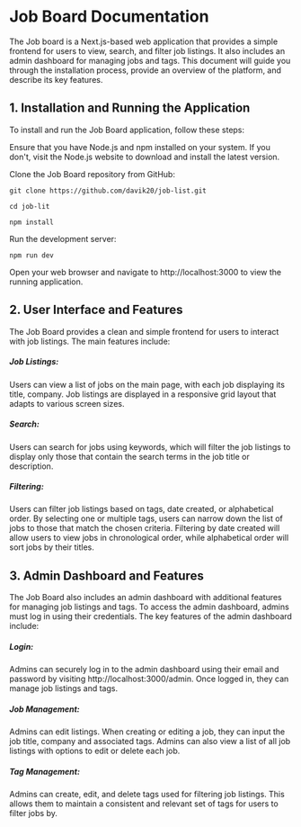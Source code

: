 # Job Board Documentation
The Job board is a Next.js-based web application that provides a simple frontend for users to view, search, and filter job listings. It also includes an admin dashboard for managing jobs and tags. This document will guide you through the installation process, provide an overview of the platform, and describe its key features.

## 1. Installation and Running the Application
To install and run the Job Board application, follow these steps:

Ensure that you have Node.js and npm installed on your system. If you don't, visit the Node.js website to download and install the latest version.

Clone the Job Board repository from GitHub:


```
git clone https://github.com/davik20/job-list.git
```
```
cd job-lit
```

```
npm install
```

Run the development server:

```
npm run dev

```
Open your web browser and navigate to http://localhost:3000 to view the running application.


## 2. User Interface and Features

The Job Board provides a clean and simple frontend for users to interact with job listings. The main features include:

##### Job Listings: 
Users can view a list of jobs on the main page, with each job displaying its title, company. Job listings are displayed in a responsive grid layout that adapts to various screen sizes.

##### Search: 
Users can search for jobs using keywords, which will filter the job listings to display only those that contain the search terms in the job title or description.

##### Filtering: 
Users can filter job listings based on tags, date created, or alphabetical order. By selecting one or multiple tags, users can narrow down the list of jobs to those that match the chosen criteria. Filtering by date created will allow users to view jobs in chronological order, while alphabetical order will sort jobs by their titles.



## 3. Admin Dashboard and Features
The Job Board also includes an admin dashboard with additional features for managing job listings and tags. To access the admin dashboard, admins must log in using their credentials. The key features of the admin dashboard include:

##### Login: 
Admins can securely log in to the admin dashboard using their email and password by visiting http://localhost:3000/admin. Once logged in, they can manage job listings and tags. 

##### Job Management:
Admins can  edit listings. When creating or editing a job, they can input the job title, company and associated tags. Admins can also view a list of all job listings with options to edit or delete each job.

##### Tag Management:
Admins can create, edit, and delete tags used for filtering job listings. This allows them to maintain a consistent and relevant set of tags for users to filter jobs by.


